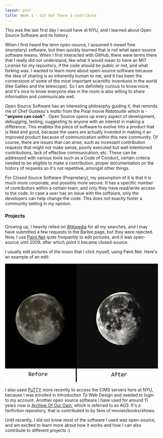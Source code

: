 ```yaml
---
layout: post
title: Week 1 - Git Out There & Contribute
---
```


This was the last first day I would have at NYU, and I learned about Open Source Software and its history. 

When I first heard the term open-source, I assumed it meant free (monetary) software, but then quickly learned that is not what open-source software means. When I first interacted with GitHub, there were terms there that I really did not understand, like what it would mean to have an MIT License for my repository, if the code should be public or not, and what forking was. I wanted to learn more about open-source software because the idea of sharing is so inherently human to me, and it has been the cornerstone of some of the most important scientific inventions in the world (like Galileo and the telescope). So I am definitely curious to know more, and it's nice to know everyone else in the room is also willing to share information and communicate well. 

Open Source Software has an interesting philosophy guiding it, that reminds me of Chef Gusteau's motto from the Pixar movie *Ratatouille* which is - **"anyone can cook"** . Open Source opens up every aspect of development, debugging, testing, suggesting to anyone with an interest in making a difference. This enables the piece of software to evolve into a product that is liked and good, because the users are actually invested in making it an improved product because of communication within this new community. Of course, there are issues that can arise, such as incessant contribution requests that might not make sense, poorly executed but well intentioned contributions, lack of effective communication, etc. These can be addressed with various tools such as a Code of Conduct, certain criteria needed to be eligible to make a contribution, proper documentation on the history of requests so it's not repetitive, amongst other things. 



For Closed Source Software (Proprietary), my assumption of it is that it is much more corporate, and possibly more secure. It has a specific number of contributors within a certain team, and only they have read/write access to the code.  In case a user has an issue with the software, only the developers can help change the code. This does not exactly foster a community setting in my opinion. 



### **Projects**

Growing up, I heavily relied on [Wikipedia](https://www.wikipedia.org/) for all my searches, and I may have submitted a few requests to the Barbie page, but they were rejected. Now, I use [Paint.Net](https://www.getpaint.net/index.html) quite frequently to edit pictures, and it was open-source until 2009, after which point it became closed-source. 

I usually edit pictures of the moon that I click myself, using Paint.Net. Here's an example of an edit:

![](../images/moonie.png)

I also used [PuTTY](https://www.putty.org/) more recently to access the CIMS servers here at NYU, because I was enrolled in Introduction To Web Design and needed to login to my account.  Another open source software I have used for around 11 years now is [Archive Of Our Own](https://en.wikipedia.org/wiki/Archive_of_Our_Own), which is referred to as AO3. It's a fanfiction repository, that is contributed to by fans of movies/books/shows. 

Until recently, I did not know most of the software I used was open-source, and am excited to learn more about how it works and how I can also contribute to different projects :)

